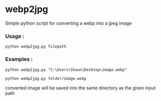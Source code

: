# webp2jpg

Simple python script for converting a webp into a jpeg image

### Usage :
```
python webp2jpg.py filepath
```

### Examples : 
```
python webp2jpg.py "C:\Users\Shaun\Desktop\image.webp"
```
```
python webp2jpg.py folder/image.webp
```

converted image will be saved into the same directory as the given input path
